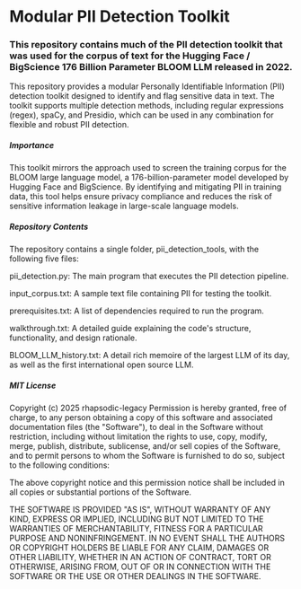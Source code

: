 # Modular PII Detection Toolkit

### This repository contains much of the PII detection toolkit that was used for the corpus of text for the Hugging Face / BigScience 176 Billion Parameter BLOOM LLM released in 2022.

This repository provides a modular Personally Identifiable Information (PII) detection toolkit designed to identify and flag sensitive data in text. The toolkit supports multiple detection methods, including regular expressions (regex), spaCy, and Presidio, which can be used in any combination for flexible and robust PII detection.

##### Importance
This toolkit mirrors the approach used to screen the training corpus for the BLOOM large language model, a 176-billion-parameter model developed by Hugging Face and BigScience. By identifying and mitigating PII in training data, this tool helps ensure privacy compliance and reduces the risk of sensitive information leakage in large-scale language models.  
  
##### Repository Contents   
The repository contains a single folder, pii_detection_tools, with the following five files:   

pii_detection.py: The main program that executes the PII detection pipeline. 

input_corpus.txt: A sample text file containing PII for testing the toolkit. 
  
prerequisites.txt: A list of dependencies required to run the program.     
 
walkthrough.txt: A detailed guide explaining the code's structure, functionality, and design rationale.

BLOOM_LLM_history.txt: A detail rich memoire of the largest LLM of its day, as well as the first international open source LLM. 


##### MIT License
Copyright (c) 2025 rhapsodic-legacy
Permission is hereby granted, free of charge, to any person obtaining a copy of this software and associated documentation files (the "Software"), to deal in the Software without restriction, including without limitation the rights to use, copy, modify, merge, publish, distribute, sublicense, and/or sell copies of the Software, and to permit persons to whom the Software is furnished to do so, subject to the following conditions:

The above copyright notice and this permission notice shall be included in all copies or substantial portions of the Software.

THE SOFTWARE IS PROVIDED "AS IS", WITHOUT WARRANTY OF ANY KIND, EXPRESS OR IMPLIED, INCLUDING BUT NOT LIMITED TO THE WARRANTIES OF MERCHANTABILITY, FITNESS FOR A PARTICULAR PURPOSE AND NONINFRINGEMENT. IN NO EVENT SHALL THE AUTHORS OR COPYRIGHT HOLDERS BE LIABLE FOR ANY CLAIM, DAMAGES OR OTHER LIABILITY, WHETHER IN AN ACTION OF CONTRACT, TORT OR OTHERWISE, ARISING FROM, OUT OF OR IN CONNECTION WITH THE SOFTWARE OR THE USE OR OTHER DEALINGS IN THE SOFTWARE.
